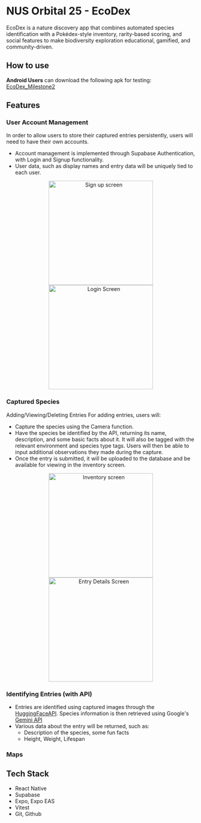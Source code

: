 # NUS Orbital 25 - EcoDex
EcoDex is a nature discovery app that combines automated species identification with a Pokédex-style inventory, rarity-based scoring, and social features to make biodiversity exploration educational, gamified, and community-driven.

## How to use
**Android Users** can download the following apk for testing: [EcoDex_Milestone2](https://drive.google.com/file/d/1Eia5uSv5JmlyR9LZ7INyslp70VUvKBp2/view?usp=drive_link)

## Features
### User Account Management
In order to allow users to store their captured entries persistently, users will need to have their own accounts.
- Account management is implemented through Supabase Authentication, with Login and Signup functionality. 
- User data, such as display names and entry data will be uniquely tied to each user.
<p align="center">
   <img width="278" alt="Sign up screen" src="https://github.com/user-attachments/assets/94745656-79c6-4adf-bd03-36b5967c22a8">
   <img width="278" alt="Login Screen" src="https://github.com/user-attachments/assets/dfb4f387-b2d2-44f2-8a7a-98f170bcdaf8">
</p>

### Captured Species
Adding/Viewing/Deleting Entries
For adding entries, users will:
- Capture the species using the Camera function.
- Have the species be identified by the API, returning its name, description, and some basic facts about it. It will also be tagged with the relevant environment and species type tags. Users will then be able to input additional observations they made during the capture.
- Once the entry is submitted, it will be uploaded to the database and be available for viewing in the inventory screen.
<p align="center">
   <img width="278" alt="Inventory screen" src="https://github.com/user-attachments/assets/ca0e5d9c-f1d1-4ee5-b63f-472a2663eedd">
   <img width="278" alt="Entry Details Screen" src="https://github.com/user-attachments/assets/c8a08943-533e-45bc-b451-a19ab16cd2dc">
</p>

### Identifying Entries (with API)
- Entries are identified using captured images through the [HuggingFaceAPI](https://huggingface.co/). Species information is then retrieved using Google's [Gemini API](https://ai.google.dev/)
- Various data about the entry will be returned, such as:
    - Description of the species, some fun facts
    - Height, Weight, Lifespan
 
### Maps

## Tech Stack
- React Native
- Supabase
- Expo, Expo EAS
- Vitest 
- Git, Github
